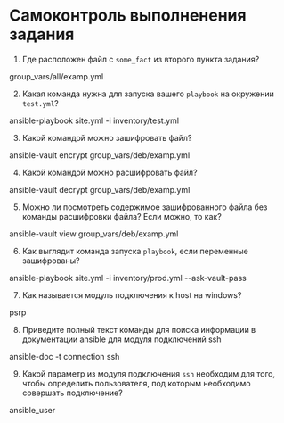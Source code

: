 # Самоконтроль выполненения задания

1. Где расположен файл с `some_fact` из второго пункта задания?

  group_vars/all/examp.yml

2. Какая команда нужна для запуска вашего `playbook` на окружении `test.yml`?

  ansible-playbook site.yml -i inventory/test.yml

3. Какой командой можно зашифровать файл?

  ansible-vault encrypt group_vars/deb/examp.yml

4. Какой командой можно расшифровать файл?

  ansible-vault decrypt group_vars/deb/examp.yml

5. Можно ли посмотреть содержимое зашифрованного файла без команды расшифровки файла? Если можно, то как?

  ansible-vault view group_vars/deb/examp.yml

6. Как выглядит команда запуска `playbook`, если переменные зашифрованы?

  ansible-playbook site.yml -i inventory/prod.yml  --ask-vault-pass  

7. Как называется модуль подключения к host на windows?

  psrp

8. Приведите полный текст команды для поиска информации в документации ansible для модуля подключений ssh

  ansible-doc -t connection ssh

9. Какой параметр из модуля подключения `ssh` необходим для того, чтобы определить пользователя, под которым необходимо совершать подключение?

  ansible_user
